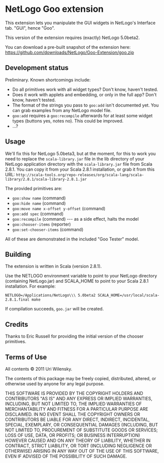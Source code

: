 # NetLogo Goo extension

This extension lets you manipulate the GUI widgets in NetLogo's Interface tab.  "GUI", hence "Goo".

This version of the extension requires (exactly) NetLogo 5.0beta2.

You can download a pre-built snapshot of the extension here: https://github.com/downloads/NetLogo/Goo-Extension/goo.zip

## Development status

Preliminary.  Known shortcomings include:

 * Do all primitives work with all widget types?  Don't know, haven't tested.
 * Does it work with applets and embedding, or only in the full app?  Don't know, haven't tested.
 * The format of the strings you pass to `goo:add` isn't documented yet. You can grab examples from any NetLogo model file.
 * `goo:add` requires a `goo:recompile` afterwards for at least some widget types (buttons yes, notes no). This could be improved.
 * ...?

## Usage

We'll fix this for NetLogo 5.0beta3, but at the moment, for this to work you need to replace the `scala-library.jar` file in the lib directory of your NetLogo application directory with the `scala-library.jar` file from Scala 2.8.1.  You can copy it from your Scala 2.8.1 installation, or grab it from this URL: `http://scala-tools.org/repo-releases/org/scala-lang/scala-library/2.8.1/scala-library-2.8.1.jar`

The provided primitives are:

 * `goo:show name` (command)
 * `goo:hide name` (command)
 * `goo:move name x-offset y-offset` (command)
 * `goo:add spec` (command)
 * `goo:recompile` (command) --- as a side effect, halts the model
 * `goo:chooser-items` (reporter)
 * `goo:set-chooser-items` (command)

All of these are demonstrated in the included "Goo Tester" model.

## Building

The extension is written in Scala (version 2.8.1).

Use the NETLOGO environment variable to point to your NetLogo directory (containing NetLogo.jar) and SCALA_HOME to point to your Scala 2.8.1 installation.  For example:

    NETLOGO=/Applications/NetLogo\\\ 5.0beta2 SCALA_HOME=/usr/local/scala-2.8.1.final make

If compilation succeeds, `goo.jar` will be created.

## Credits

Thanks to Eric Russell for providing the initial version of the chooser primitives.

## Terms of Use

All contents © 2011 Uri Wilensky.

The contents of this package may be freely copied, distributed, altered, or otherwise used by anyone for any legal purpose.

THIS SOFTWARE IS PROVIDED BY THE COPYRIGHT HOLDERS AND CONTRIBUTORS "AS IS" AND ANY EXPRESS OR IMPLIED WARRANTIES, INCLUDING, BUT NOT LIMITED TO, THE IMPLIED WARRANTIES OF MERCHANTABILITY AND FITNESS FOR A PARTICULAR PURPOSE ARE DISCLAIMED.  IN NO EVENT SHALL THE COPYRIGHT OWNERS OR CONTRIBUTORS BE LIABLE FOR ANY DIRECT, INDIRECT, INCIDENTAL, SPECIAL, EXEMPLARY, OR CONSEQUENTIAL DAMAGES (INCLUDING, BUT NOT LIMITED TO, PROCUREMENT OF SUBSTITUTE GOODS OR SERVICES; LOSS OF USE, DATA, OR PROFITS; OR BUSINESS INTERRUPTION) HOWEVER CAUSED AND ON ANY THEORY OF LIABILITY, WHETHER IN CONTRACT, STRICT LIABILITY, OR TORT (INCLUDING NEGLIGENCE OR OTHERWISE) ARISING IN ANY WAY OUT OF THE USE OF THIS SOFTWARE, EVEN IF ADVISED OF THE POSSIBILITY OF SUCH DAMAGE.
